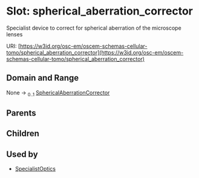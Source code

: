 
# Slot: spherical_aberration_corrector

Specialist device to correct for spherical aberration of the microscope lenses

URI: [https://w3id.org/osc-em/oscem-schemas-cellular-tomo/spherical_aberration_corrector](https://w3id.org/osc-em/oscem-schemas-cellular-tomo/spherical_aberration_corrector)


## Domain and Range

None &#8594;  <sub>0..1</sub> [SphericalAberrationCorrector](SphericalAberrationCorrector.md)

## Parents


## Children


## Used by

 * [SpecialistOptics](SpecialistOptics.md)
